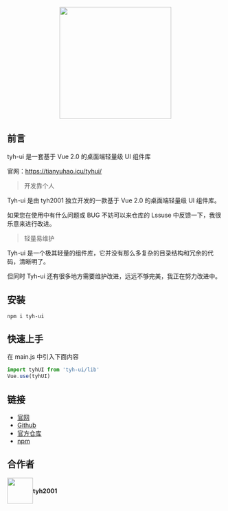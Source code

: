 <p align="center">
  <img height="260px" src="https://www.hualigs.cn/image/60c16782369ab.jpg">
</p>

## 前言

tyh-ui 是一套基于 Vue 2.0 的桌面端轻量级 UI 组件库

官网：https://tianyuhao.icu/tyhui/

> 开发靠个人

Tyh-ui 是由 tyh2001 独立开发的一款基于 Vue 2.0 的桌面端轻量级 UI 组件库。

如果您在使用中有什么问题或 BUG 不妨可以来仓库的 Lssuse 中反馈一下，我很乐意来进行改进。

> 轻量易维护

Tyh-ui 是一个极其轻量的组件库，它并没有那么多复杂的目录结构和冗余的代码，清晰明了。

但同时 Tyh-ui 还有很多地方需要维护改进，远远不够完美，我正在努力改进中。

## 安装

```shell
npm i tyh-ui
```

## 快速上手

在 main.js 中引入下面内容

```js
import tyhUI from 'tyh-ui/lib'
Vue.use(tyhUI)
```

## 链接

- [官网](https://tianyuhao.icu/tyhui/)
- [Github](https://github.com/Tyh2001)
- [官方仓库](https://github.com/Tyh2001/tyh-ui)
- [npm](https://www.npmjs.com/package/tyh-ui)

## 合作者

<div style="display: flex; align-items: center;">
  <img style=" float: left;" height="60px" src="https://www.hualigs.cn/image/608132a6c15b2.jpg">
  <h4 style="display: inline-block;">tyh2001</h4>
</div>
